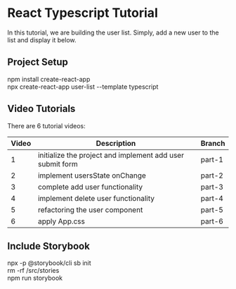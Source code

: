 # React Typescript Tutorial
In this tutorial, we are building the user list.  Simply, add a new user to the list and display it below.


## Project Setup
npm install create-react-app<br/>
npx create-react-app user-list --template typescript

## Video Tutorials
There are 6 tutorial videos:

| Video | Description                                              | Branch |
|-------|----------------------------------------------------------|--------|
|  1    | initialize the project and implement add user submit form| part-1 |
|  2    | implement usersState onChange                            | part-2 |
|  3    | complete add user functionality                          | part-3 |
|  4    | implement delete user functionality                      | part-4 |
|  5    | refactoring the user component                           | part-5 |
|  6    | apply App.css                                            | part-6 |

## Include Storybook 
npx -p @storybook/cli sb init<br/>
rm -rf /src/stories<br/>
npm run storybook<br/>


